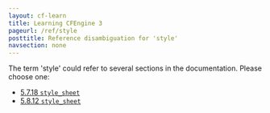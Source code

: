 ```yaml
---
layout: cf-learn
title: Learning CFEngine 3
pageurl: /ref/style
posttitle: Reference disambiguation for 'style'
navsection: none
---
```


The term 'style' could refer to several sections in the documentation. Please choose one:

- [5.7.18 <code>style_sheet</code>](https://cfengine.com/manuals/cf3-Reference#style_sheet-in-knowledge)
- [5.8.12 <code>style_sheet</code>](https://cfengine.com/manuals/cf3-Reference#style_sheet-in-reporter)
